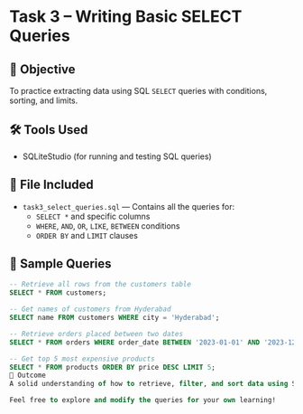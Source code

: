 # Task 3 – Writing Basic SELECT Queries

## 🎯 Objective
To practice extracting data using SQL `SELECT` queries with conditions, sorting, and limits.

## 🛠 Tools Used
- SQLiteStudio (for running and testing SQL queries)

## 📁 File Included
- `task3_select_queries.sql` — Contains all the queries for:
  - `SELECT *` and specific columns
  - `WHERE`, `AND`, `OR`, `LIKE`, `BETWEEN` conditions
  - `ORDER BY` and `LIMIT` clauses

## 🧪 Sample Queries
```sql
-- Retrieve all rows from the customers table
SELECT * FROM customers;

-- Get names of customers from Hyderabad
SELECT name FROM customers WHERE city = 'Hyderabad';

-- Retrieve orders placed between two dates
SELECT * FROM orders WHERE order_date BETWEEN '2023-01-01' AND '2023-12-31';

-- Get top 5 most expensive products
SELECT * FROM products ORDER BY price DESC LIMIT 5;
📌 Outcome
A solid understanding of how to retrieve, filter, and sort data using SQL queries.

Feel free to explore and modify the queries for your own learning!


